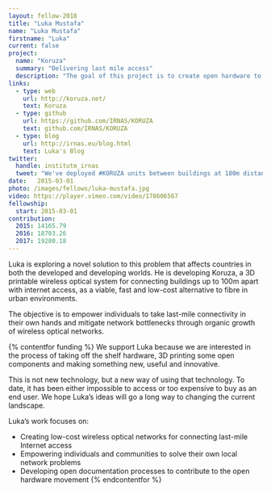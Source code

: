 ```yaml
---
layout: fellow-2018
title: "Luka Mustafa"
name: "Luka Mustafa"
firstname: "Luka"
current: false
project:
  name: "Koruza"
  summary: "Delivering last mile access"
  description: "The goal of this project is to create open hardware to improve connectivity and access to the Internet."
links:
  - type: web
    url: http://koruza.net/
    text: Koruza
  - type: github
    url: https://github.com/IRNAS/KORUZA
    text: github.com/IRNAS/KORUZA
  - type: blog
    url: http://irnas.eu/blog.html
    text: Luka's Blog
twitter:
  handle: institute_irnas
  tweet: "We've deployed #KORUZA units between buildings at 180m distance, pushing it beyond the design limit. http://bit.ly/1QvCNBb #FSO"
date:   2015-03-01
photo: /images/fellows/luka-mustafa.jpg
video: https://player.vimeo.com/video/178606567
fellowship:
  start: 2015-03-01
contribution:
  2015: 14165.79
  2016: 18703.26
  2017: 19280.18
---
```

Luka is exploring a novel solution to this problem that affects countries in both the developed and developing worlds. He is developing Koruza, a 3D printable wireless optical system for connecting buildings up to 100m apart with internet access, as a viable, fast and low-cost alternative to fibre in urban environments. 

The objective is to empower individuals to take last-mile connectivity in their own hands and mitigate network bottlenecks through organic growth of wireless optical networks.

{% contentfor funding %}
We support Luka because we are interested in the process of taking off the shelf hardware, 3D printing some open components and making something new, useful and innovative. 

This is not new technology, but a new way of using that technology. To date, it has been either impossible to access or too expensive to buy as an end user. We hope Luka’s ideas will go a long way to changing the current landscape.

Luka’s work focuses on: 

- Creating low-cost wireless optical networks for connecting last-mile Internet access
- Empowering individuals and communities to solve their own local network problems  
- Developing open documentation processes to contribute to the open hardware movement
{% endcontentfor %}